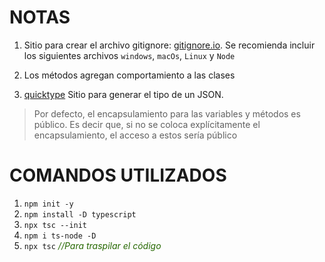 # NOTAS

1. Sitio para crear el archivo gitignore: [gitignore.io](https://www.toptal.com/developers/gitignore/). Se recomienda incluir los siguientes archivos `windows`, `macOs`, `Linux` y `Node`

2. Los métodos agregan comportamiento a las clases

3. [quicktype](https://app.quicktype.io/) Sitio para generar el tipo de un JSON.

> Por defecto, el encapsulamiento para las variables y métodos es público. Es decir que, si no se coloca explícitamente el encapsulamiento, el acceso a estos sería público

# COMANDOS UTILIZADOS

1. `npm init -y`
2. `npm install -D typescript`
3. `npx tsc --init`
4. `npm i ts-node -D`
5. `npx tsc` <span style="color:#266802">*//Para traspilar el código*</span>